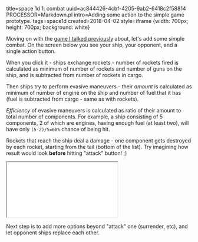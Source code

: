 title=space 1d 1: combat
uuid=ac844426-4cbf-4205-9ab2-6418c2f58814
PROCESSOR=Markdown.pl
intro=Adding some action to the simple game prototype.
tags=space1d
created=2018-04-02
style=iframe {width: 700px; height: 700px; background: white}

Moving on with the [game I talked previously][game] about, let's add some simple combat.
On the screen below you see your ship, your opponent, and a single action button.

When you click it - ships exchange rockets - number of rockets fired is calculated as minimum of number of rockets and number of guns on the ship, and is subtracted from number of rockets in cargo.

Then ships try to perform evasive maneuvers - their _amount_ is calculated as minimum of number of engine on the ship and number of fuel that it has (fuel is subtracted from cargo - same as with rockets).

_Efficiency_ of evasive maneuvers is calculated as ratio of their amount to total number of components.
For example, a ship consisting of 5 components, 2 of which are engines, having enough fuel (at least two), will have only `(5-2)/5=60%` chance of being hit.

Rockets that reach the ship deal a damage - one component gets destroyed by each rocket, starting from the tail (bottom of the list).
Try imagining how result would look **before** hitting "attack" button! ;)

[game]: space-1d-0-idea.html

<iframe src="space-1d-1-combat.htm"></iframe>

Next step is to add more options beyond "attack" one (surrender, etc), and let opponent ships replace each other.

